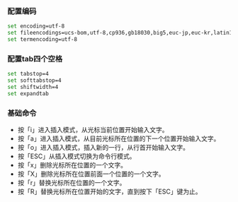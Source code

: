 ### 配置编码
```bash
set encoding=utf-8
set fileencodings=ucs-bom,utf-8,cp936,gb18030,big5,euc-jp,euc-kr,latin1
set termencoding=utf-8
```

### 配置tab四个空格
```bash
set tabstop=4
set softtabstop=4
set shiftwidth=4
set expandtab
```

### 基础命令

* 按「i」进入插入模式，从光标当前位置开始输入文字。
* 按「a」进入插入模式，从目前光标所在位置的下一个位置开始输入文字。
* 按「o」进入插入模式，插入新的一行，从行首开始输入文字。
* 按「ESC」从插入模式切换为命令行模式。
* 按「x」删除光标所在位置的一个文字。
* 按「X」删除光标所在位置前面一个位置的一个文字。
* 按「r」替换光标所在位置的一个文字。
* 按「R」替换光标所在位置开始的文字，直到按下「ESC」键为止。
